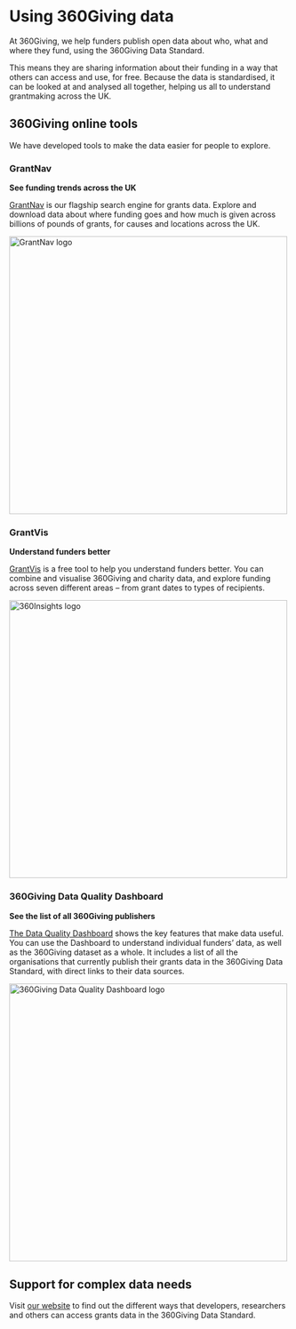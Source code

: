 # Using 360Giving data
At 360Giving, we help funders publish open data about who, what and where they fund, using the 360Giving Data Standard.

This means they are sharing information about their funding in a way that others can access and use, for free. Because the data is standardised, it can be looked at and analysed all together, helping us all to understand grantmaking across the UK.

## 360Giving online tools
We have developed tools to make the data easier for people to explore.

### GrantNav
**See funding trends across the UK**

<a href="https://grantnav.threesixtygiving.org" target="_blank">GrantNav</a> is our flagship search engine for grants data. Explore and download data about where funding goes and how much is given across billions of pounds of grants, for causes and locations across the UK.

<img src="https://cdn.threesixtygiving.org/components/preview/assets/images/360-logos/grantnav/360grantnav-color.svg" alt="GrantNav logo" width="500" /> 

### GrantVis
**Understand funders better**

<a href="https://grantvis.threesixtygiving.org" target="_blank">GrantVis</a> is a free tool to help you understand funders better. You can combine and visualise 360Giving and charity data, and explore funding across seven different areas – from grant dates to types of recipients.

<img src="https://cdn.threesixtygiving.org/components/preview/assets/images/360-logos/insights/360insights-color.svg" alt="360Insights logo" width="500" /> 

### 360Giving Data Quality Dashboard
**See the list of all 360Giving publishers**

<a href="https://qualitydashboard.threesixtygiving.org/publishers" target="_blank">The Data Quality Dashboard</a> shows the key features that make data useful. You can use the Dashboard to understand individual funders’ data, as well as the 360Giving dataset as a whole. It includes a list of all the organisations that currently publish their grants data in the 360Giving Data Standard, with direct links to their data sources.

<img src="https://qualitydashboard.threesixtygiving.org/img/360dataqualitydashboard-color.5d5dbb39.svg" alt="360Giving Data Quality Dashboard logo" width="500" />

## Support for complex data needs
Visit <a href="https://www.360giving.org/explore/" target="_blank">our website</a> to find out the different ways that developers, researchers and others can access grants data in the 360Giving Data Standard.
